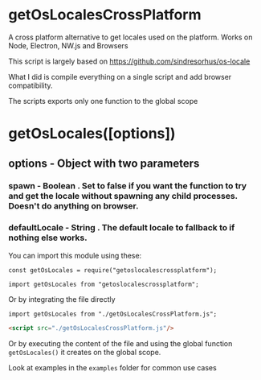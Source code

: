 # getOsLocalesCrossPlatform

A cross platform alternative to get locales used on the platform. Works on Node, Electron, NW.js and Browsers

This script is largely based on https://github.com/sindresorhus/os-locale

What I did is compile everything on a single script and add browser compatibility.

The scripts exports only one function to the global scope

# getOsLocales([options])

## options - Object with two parameters

### spawn - Boolean . Set to false if you want the function to try and get the locale without spawning any child processes. Doesn't do anything on browser.

### defaultLocale - String . The default locale to fallback to if nothing else works.

You can import this module using these:

```JS
const getOsLocales = require("getoslocalescrossplatform");
```

```JS
import getOsLocales from "getoslocalescrossplatform";
```

Or by integrating the file directly

```JS
import getOsLocales from "./getOsLocalesCrossPlatform.js";
```

```HTML
<script src="./getOsLocalesCrossPlatform.js"/>
```

Or by executing the content of the file and using the global function `getOsLocales()` it creates on the global scope.

Look at examples in the `examples` folder for common use cases
